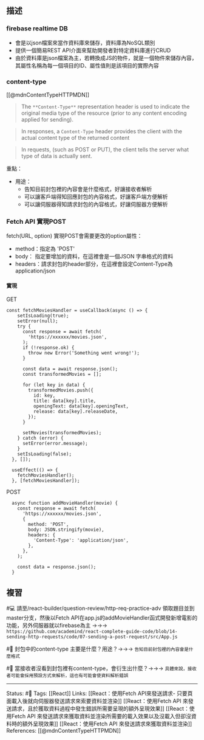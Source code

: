 
## 描述

### firebase realtime DB
- 會是以json檔案來當作資料庫來儲存，資料庫為NoSQL類別
- 提供一個簡易REST API介面來幫助開發者對特定資料庫進行CRUD
- 由於資料庫是json檔案為主，若轉換成JS的物件，就是一個物件來儲存內容，其屬性名稱為每一個項目的ID、屬性值則是該項目的實際內容



### content-type
[[@mdnContentTypeHTTPMDN]]
> The `**Content-Type**` representation header is used to indicate the original media type of the resource (prior to any content encoding applied for sending).

> In responses, a `Content-Type` header provides the client with the actual content type of the returned content

> In requests, (such as POST or PUT), the client tells the server what type of data is actually sent.

重點：
- 用途：
	-  告知目前封包裡的內容會是什麼格式，好讓接收者解析
	- 可以讓客戶端得知回應封包的內容格式，好讓客戶端方便解析
	- 可以讓伺服器得知請求封包的內容格式，好讓伺服器方便解析


### Fetch API 實現POST

fetch(URL, option) 實現POST會需要更改的option屬性：
- method：指定為 'POST'
- body： 指定要增加的資料，在這裡會是一個JSON 字串格式的資料
- headers：請求封包的header部分，在這裡會設定Content-Type為application/json

#### 實現

GET 
```
const fetchMoviesHandler = useCallback(async () => {
    setIsLoading(true);
    setError(null);
    try {
      const response = await fetch(
        'https://xxxxxx/movies.json',
      );
      if (!response.ok) {
        throw new Error('Something went wrong!');
      }

      const data = await response.json();
      const transformedMovies = [];

      for (let key in data) {
        transformedMovies.push({
          id: key,
          title: data[key].title,
          openingText: data[key].openingText,
          release: data[key].releaseDate,
        });
      }

      setMovies(transformedMovies);
    } catch (error) {
      setError(error.message);
    }
    setIsLoading(false);
  }, []);

  useEffect(() => {
    fetchMoviesHandler();
  }, [fetchMoviesHandler]);
```

POST
```
  async function addMovieHandler(movie) {
    const response = await fetch(
      'https://xxxxxx/movies.json',
      {
        method: 'POST',
        body: JSON.stringify(movie),
        headers: {
          'Content-Type': 'application/json',
        },
      },
    );

    const data = response.json();
  }
```

## 複習

#💻 請至/react-builder/question-review/http-req-practice-adv 領取題目並到master分支，然後以Fetch API在app.js的addMovieHandler函式開發新增電影的功能，另外伺服器就以firebase為主 ->->-> `https://github.com/academind/react-complete-guide-code/blob/14-sending-http-requests/code/07-sending-a-post-request/src/App.js`
<!--SR:!2022-10-31,10,250-->

#🧠 封包中的content-type 主要是什麼？用途？->->-> `告知目前封包裡的內容會是什麼格式`
<!--SR:!2022-11-01,10,250-->

#🧠 當接收者沒看到封包裡有content-type，會衍生出什麼？->->-> `具體來說，接收者可能會採用預設方式來解析，這也有可能會使資料解析錯誤`
<!--SR:!2022-10-22,3,250-->



---
Status: #🌱 
Tags:
[[React]]
Links:
[[React：使用Fetch API來發送請求- 只要頁面載入後就向伺服器發送請求來索要資料並渲染]]
[[React：使用Fetch API 來發送請求，且於獲取資料過程中發生錯誤所需要呈現的額外呈現效果]]
[[React：使用Fetch API 來發送請求來獲取資料並渲染所需要的載入效果以及沒載入但卻沒資料時的額外呈現效果]]
[[React：使用Fetch API 來發送請求來獲取資料並渲染]]
References:
[[@mdnContentTypeHTTPMDN]]